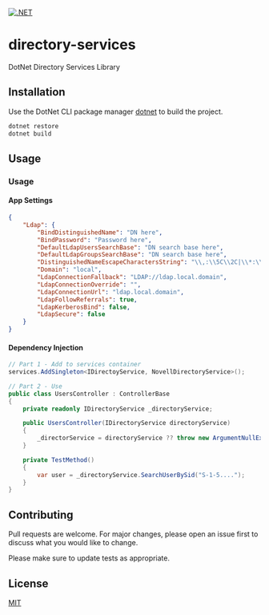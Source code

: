 [![.NET](https://github.com/maiorsi/directory-services/actions/workflows/dotnet.yml/badge.svg)](https://github.com/maiorsi/directory-services/actions/workflows/dotnet.yml)

# directory-services

DotNet Directory Services Library

## Installation

Use the DotNet CLI package manager [dotnet](https://learn.microsoft.com/en-us/dotnet/core/tools/) to build the project.

```bash
dotnet restore
dotnet build
```

## Usage

### Usage

#### App Settings
```json
{
    "Ldap": {
        "BindDistinguishedName": "DN here",
        "BindPassword": "Password here",
        "DefaultLdapUsersSearchBase": "DN search base here",
        "DefaultLdapGroupsSearchBase": "DN search base here",
        "DistinguishedNameEscapeCharactersString": "\\,:\\5C\\2C|\\*:\\5C\\2A|\\(:\\5C\\28|\\):\\5C\\29|\\\\:\\5C\\5C",
        "Domain": "local",
        "LdapConnectionFallback": "LDAP://ldap.local.domain",
        "LdapConnectionOverride": "",
        "LdapConnectionUrl": "ldap.local.domain",
        "LdapFollowReferrals": true,
        "LdapKerberosBind": false,
        "LdapSecure": false
    }
}
```

#### Dependency Injection
```c#
// Part 1 - Add to services container
services.AddSingleton<IDirectoyService, NovellDirectoryService>();

// Part 2 - Use
public class UsersController : ControllerBase
{
    private readonly IDirectoryService _directoryService;

    public UsersController(IDirectoryService directoryService)
    {
        _directorService = directoryService ?? throw new ArgumentNullException(nameof(directorService));
    }

    private TestMethod()
    {
        var user = _directoryService.SearchUserBySid("S-1-5....");
    }
}
```

## Contributing

Pull requests are welcome. For major changes, please open an issue first
to discuss what you would like to change.

Please make sure to update tests as appropriate.

## License

[MIT](https://choosealicense.com/licenses/mit/)
